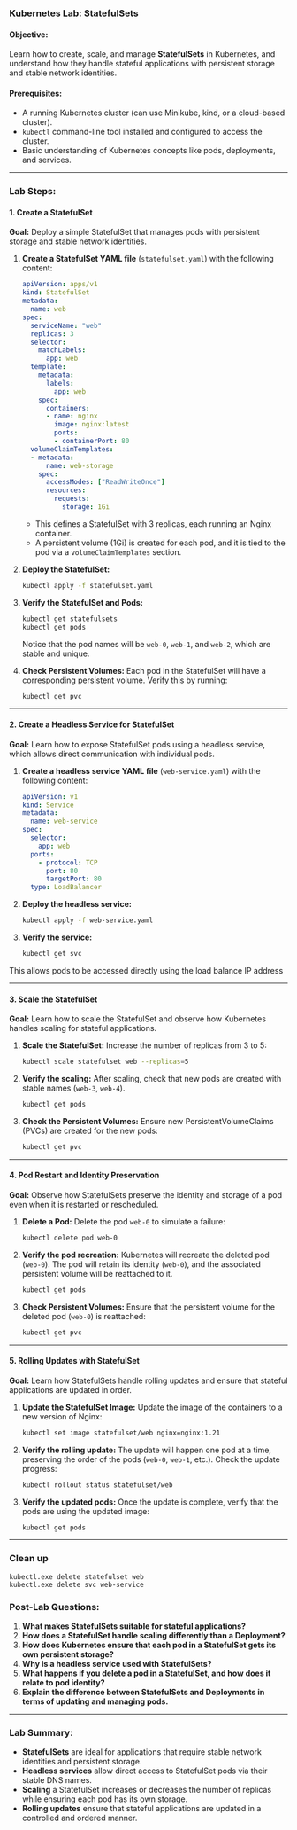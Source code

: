 ### **Kubernetes Lab: StatefulSets**

#### **Objective:**
Learn how to create, scale, and manage **StatefulSets** in Kubernetes, and understand how they handle stateful applications with persistent storage and stable network identities.

#### **Prerequisites:**
- A running Kubernetes cluster (can use Minikube, kind, or a cloud-based cluster).
- `kubectl` command-line tool installed and configured to access the cluster.
- Basic understanding of Kubernetes concepts like pods, deployments, and services.

---

### **Lab Steps:**

#### **1. Create a StatefulSet**

**Goal:** Deploy a simple StatefulSet that manages pods with persistent storage and stable network identities.

1. **Create a StatefulSet YAML file** (`statefulset.yaml`) with the following content:

   ```yaml
   apiVersion: apps/v1
   kind: StatefulSet
   metadata:
     name: web
   spec:
     serviceName: "web"
     replicas: 3
     selector:
       matchLabels:
         app: web
     template:
       metadata:
         labels:
           app: web
       spec:
         containers:
         - name: nginx
           image: nginx:latest
           ports:
           - containerPort: 80
     volumeClaimTemplates:
     - metadata:
         name: web-storage
       spec:
         accessModes: ["ReadWriteOnce"]
         resources:
           requests:
             storage: 1Gi
   ```

   - This defines a StatefulSet with 3 replicas, each running an Nginx container.
   - A persistent volume (1Gi) is created for each pod, and it is tied to the pod via a `volumeClaimTemplates` section.

2. **Deploy the StatefulSet:**
   ```bash
   kubectl apply -f statefulset.yaml
   ```

3. **Verify the StatefulSet and Pods:**
   ```bash
   kubectl get statefulsets
   kubectl get pods
   ```

   Notice that the pod names will be `web-0`, `web-1`, and `web-2`, which are stable and unique.

4. **Check Persistent Volumes:**
   Each pod in the StatefulSet will have a corresponding persistent volume. Verify this by running:
   ```bash
   kubectl get pvc
   ```

---

#### **2. Create a Headless Service for StatefulSet**

**Goal:** Learn how to expose StatefulSet pods using a headless service, which allows direct communication with individual pods.

1. **Create a headless service YAML file** (`web-service.yaml`) with the following content:

   ```yaml
   apiVersion: v1
   kind: Service
   metadata:
     name: web-service
   spec:
     selector:
       app: web
     ports:
       - protocol: TCP
         port: 80
         targetPort: 80
     type: LoadBalancer
   ```

2. **Deploy the headless service:**
   ```bash
   kubectl apply -f web-service.yaml
   ```

3. **Verify the service:**
   ```bash
   kubectl get svc
   ```

This allows pods to be accessed directly using the load balance IP address

---

#### **3. Scale the StatefulSet**

**Goal:** Learn how to scale the StatefulSet and observe how Kubernetes handles scaling for stateful applications.

1. **Scale the StatefulSet:**
   Increase the number of replicas from 3 to 5:
   ```bash
   kubectl scale statefulset web --replicas=5
   ```

2. **Verify the scaling:**
   After scaling, check that new pods are created with stable names (`web-3`, `web-4`).
   ```bash
   kubectl get pods
   ```

3. **Check the Persistent Volumes:**
   Ensure new PersistentVolumeClaims (PVCs) are created for the new pods:
   ```bash
   kubectl get pvc
   ```

---

#### **4. Pod Restart and Identity Preservation**

**Goal:** Observe how StatefulSets preserve the identity and storage of a pod even when it is restarted or rescheduled.

1. **Delete a Pod:**
   Delete the pod `web-0` to simulate a failure:
   ```bash
   kubectl delete pod web-0
   ```

2. **Verify the pod recreation:**
   Kubernetes will recreate the deleted pod (`web-0`). The pod will retain its identity (`web-0`), and the associated persistent volume will be reattached to it.
   ```bash
   kubectl get pods
   ```

3. **Check Persistent Volumes:**
   Ensure that the persistent volume for the deleted pod (`web-0`) is reattached:
   ```bash
   kubectl get pvc
   ```

---

#### **5. Rolling Updates with StatefulSet**

**Goal:** Learn how StatefulSets handle rolling updates and ensure that stateful applications are updated in order.

1. **Update the StatefulSet Image:**
   Update the image of the containers to a new version of Nginx:
   ```bash
   kubectl set image statefulset/web nginx=nginx:1.21
   ```

2. **Verify the rolling update:**
   The update will happen one pod at a time, preserving the order of the pods (`web-0`, `web-1`, etc.). Check the update progress:
   ```bash
   kubectl rollout status statefulset/web
   ```

3. **Verify the updated pods:**
   Once the update is complete, verify that the pods are using the updated image:
   ```bash
   kubectl get pods
   ```

---

### Clean up

```
kubectl.exe delete statefulset web
kubectl.exe delete svc web-service
```

### **Post-Lab Questions:**

1. **What makes StatefulSets suitable for stateful applications?**
2. **How does a StatefulSet handle scaling differently than a Deployment?**
3. **How does Kubernetes ensure that each pod in a StatefulSet gets its own persistent storage?**
4. **Why is a headless service used with StatefulSets?**
5. **What happens if you delete a pod in a StatefulSet, and how does it relate to pod identity?**
6. **Explain the difference between StatefulSets and Deployments in terms of updating and managing pods.**

---

### **Lab Summary:**

- **StatefulSets** are ideal for applications that require stable network identities and persistent storage.
- **Headless services** allow direct access to StatefulSet pods via their stable DNS names.
- **Scaling** a StatefulSet increases or decreases the number of replicas while ensuring each pod has its own storage.
- **Rolling updates** ensure that stateful applications are updated in a controlled and ordered manner.
